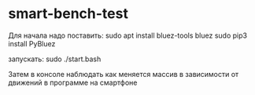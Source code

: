 # smart-bench-test

Для начала надо поставить:
sudo apt install bluez-tools bluez
sudo pip3 install PyBluez

запускать:
sudo ./start.bash

Затем в консоле наблюдать как меняется массив в зависимости от движений в программе на смартфоне